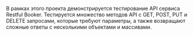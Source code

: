 В рамках этого проекта демонстрируется тестирование API сервиса Restful Booker. Тестируется множество методов API с GET, POST, PUT и DELETE запросами, которые требуют параметры, а также возвращают сложные ответы с несколькими объектами и массивами. 
